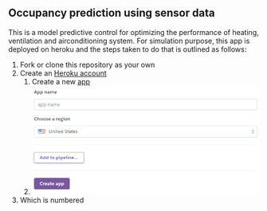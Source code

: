 ## Occupancy prediction using sensor data 

This is a model predictive control for optimizing the performance of heating, ventilation and airconditioning system. For simulation purpose, this app is deployed on heroku and the steps taken to do that is outlined as follows:

1. Fork or clone this repository as your own
2. Create an [Heroku account](https://www.heroku.com/)
      1. Create a new  [app ](https://dashboard.heroku.com/apps)
      2. ![image info](./www/newapp.png)
4. Which is numbered

